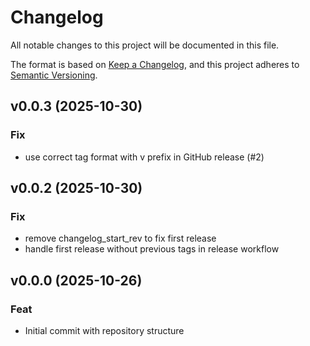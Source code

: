 # Changelog

All notable changes to this project will be documented in this file.

The format is based on [Keep a Changelog](https://keepachangelog.com/en/1.0.0/),
and this project adheres to [Semantic Versioning](https://semver.org/spec/v2.0.0.html).

## v0.0.3 (2025-10-30)

### Fix

- use correct tag format with v prefix in GitHub release (#2)

## v0.0.2 (2025-10-30)

### Fix

- remove changelog_start_rev to fix first release
- handle first release without previous tags in release workflow

## v0.0.0 (2025-10-26)

### Feat

- Initial commit with repository structure

